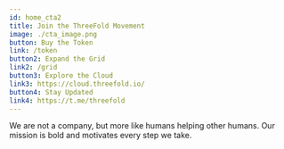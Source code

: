 ```yaml
---
id: home_cta2
title: Join the ThreeFold Movement
image: ./cta_image.png
button: Buy the Token
link: /token
button2: Expand the Grid
link2: /grid
button3: Explore the Cloud
link3: https://cloud.threefold.io/
button4: Stay Updated
link4: https://t.me/threefold
---
```


We are not a company, but more like humans helping other humans. Our mission is bold and motivates every step we take.